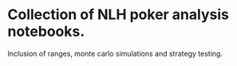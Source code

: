 # Collection of NLH poker analysis notebooks.
Inclusion of ranges, monte carlo simulations and strategy testing.